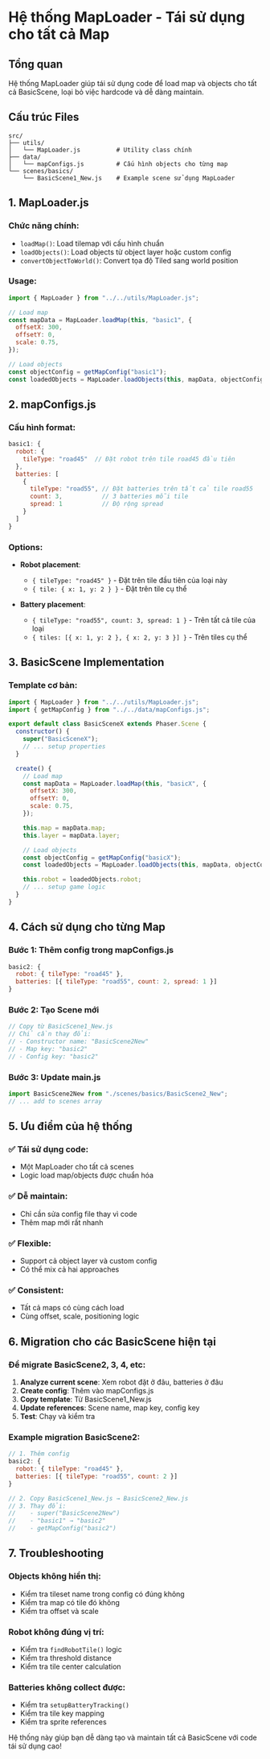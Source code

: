 # Hệ thống MapLoader - Tái sử dụng cho tất cả Map

## Tổng quan

Hệ thống MapLoader giúp tái sử dụng code để load map và objects cho tất cả BasicScene, loại bỏ việc hardcode và dễ dàng maintain.

## Cấu trúc Files

```
src/
├── utils/
│   └── MapLoader.js          # Utility class chính
├── data/
│   └── mapConfigs.js         # Cấu hình objects cho từng map
└── scenes/basics/
    └── BasicScene1_New.js    # Example scene sử dụng MapLoader
```

## 1. MapLoader.js

### Chức năng chính:

- `loadMap()`: Load tilemap với cấu hình chuẩn
- `loadObjects()`: Load objects từ object layer hoặc custom config
- `convertObjectToWorld()`: Convert tọa độ Tiled sang world position

### Usage:

```javascript
import { MapLoader } from "../../utils/MapLoader.js";

// Load map
const mapData = MapLoader.loadMap(this, "basic1", {
  offsetX: 300,
  offsetY: 0,
  scale: 0.75,
});

// Load objects
const objectConfig = getMapConfig("basic1");
const loadedObjects = MapLoader.loadObjects(this, mapData, objectConfig);
```

## 2. mapConfigs.js

### Cấu hình format:

```javascript
basic1: {
  robot: {
    tileType: "road45"  // Đặt robot trên tile road45 đầu tiên
  },
  batteries: [
    {
      tileType: "road55", // Đặt batteries trên tất cả tile road55
      count: 3,           // 3 batteries mỗi tile
      spread: 1           // Độ rộng spread
    }
  ]
}
```

### Options:

- **Robot placement**:

  - `{ tileType: "road45" }` - Đặt trên tile đầu tiên của loại này
  - `{ tile: { x: 1, y: 2 } }` - Đặt trên tile cụ thể

- **Battery placement**:
  - `{ tileType: "road55", count: 3, spread: 1 }` - Trên tất cả tile của loại
  - `{ tiles: [{ x: 1, y: 2 }, { x: 2, y: 3 }] }` - Trên tiles cụ thể

## 3. BasicScene Implementation

### Template cơ bản:

```javascript
import { MapLoader } from "../../utils/MapLoader.js";
import { getMapConfig } from "../../data/mapConfigs.js";

export default class BasicSceneX extends Phaser.Scene {
  constructor() {
    super("BasicSceneX");
    // ... setup properties
  }

  create() {
    // Load map
    const mapData = MapLoader.loadMap(this, "basicX", {
      offsetX: 300,
      offsetY: 0,
      scale: 0.75,
    });

    this.map = mapData.map;
    this.layer = mapData.layer;

    // Load objects
    const objectConfig = getMapConfig("basicX");
    const loadedObjects = MapLoader.loadObjects(this, mapData, objectConfig);

    this.robot = loadedObjects.robot;
    // ... setup game logic
  }
}
```

## 4. Cách sử dụng cho từng Map

### Bước 1: Thêm config trong mapConfigs.js

```javascript
basic2: {
  robot: { tileType: "road45" },
  batteries: [{ tileType: "road55", count: 2, spread: 1 }]
}
```

### Bước 2: Tạo Scene mới

```javascript
// Copy từ BasicScene1_New.js
// Chỉ cần thay đổi:
// - Constructor name: "BasicScene2New"
// - Map key: "basic2"
// - Config key: "basic2"
```

### Bước 3: Update main.js

```javascript
import BasicScene2New from "./scenes/basics/BasicScene2_New";
// ... add to scenes array
```

## 5. Ưu điểm của hệ thống

### ✅ Tái sử dụng code:

- Một MapLoader cho tất cả scenes
- Logic load map/objects được chuẩn hóa

### ✅ Dễ maintain:

- Chỉ cần sửa config file thay vì code
- Thêm map mới rất nhanh

### ✅ Flexible:

- Support cả object layer và custom config
- Có thể mix cả hai approaches

### ✅ Consistent:

- Tất cả maps có cùng cách load
- Cùng offset, scale, positioning logic

## 6. Migration cho các BasicScene hiện tại

### Để migrate BasicScene2, 3, 4, etc:

1. **Analyze current scene**: Xem robot đặt ở đâu, batteries ở đâu
2. **Create config**: Thêm vào mapConfigs.js
3. **Copy template**: Từ BasicScene1_New.js
4. **Update references**: Scene name, map key, config key
5. **Test**: Chạy và kiểm tra

### Example migration BasicScene2:

```javascript
// 1. Thêm config
basic2: {
  robot: { tileType: "road45" },
  batteries: [{ tileType: "road55", count: 2 }]
}

// 2. Copy BasicScene1_New.js → BasicScene2_New.js
// 3. Thay đổi:
//    - super("BasicScene2New")
//    - "basic1" → "basic2"
//    - getMapConfig("basic2")
```

## 7. Troubleshooting

### Objects không hiển thị:

- Kiểm tra tileset name trong config có đúng không
- Kiểm tra map có tile đó không
- Kiểm tra offset và scale

### Robot không đúng vị trí:

- Kiểm tra `findRobotTile()` logic
- Kiểm tra threshold distance
- Kiểm tra tile center calculation

### Batteries không collect được:

- Kiểm tra `setupBatteryTracking()`
- Kiểm tra tile key mapping
- Kiểm tra sprite references

Hệ thống này giúp bạn dễ dàng tạo và maintain tất cả BasicScene với code tái sử dụng cao!
